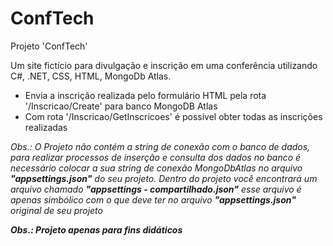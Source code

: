 # ConfTech
Projeto 'ConfTech'


Um site fictício para divulgação e inscrição em uma conferência utilizando C#, .NET, CSS, HTML, MongoDb Atlas.
  * Envia a inscrição realizada pelo formulário HTML pela rota '/Inscricao/Create' para banco MongoDB Atlas
  * Com rota '/Inscricao/GetInscricoes' é possivel obter todas as inscrições realizadas


_Obs.: O Projeto não contém a string de conexão com o banco de dados, para realizar processos de inserção e consulta dos dados no banco é necessário colocar a sua string de conexão MongoDbAtlas no arquivo __"appsettings.json"__ do seu projeto. Dentro do projeto você encontrará um arquivo chamado __"appsettings - compartilhado.json"__ esse arquivo é apenas simbólico com o que deve ter no arquivo __"appsettings.json"__ original de seu projeto_

___Obs.: Projeto apenas para fins didáticos___
